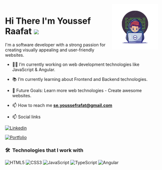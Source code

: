
<img align="right" src="https://raw.githubusercontent.com/mohamedelkashef15/mohamedelkashef15/main/github-profile.png" width="30%">
<h1>
  Hi There I'm Youssef Raafat
  <img src="https://media.giphy.com/media/hvRJCLFzcasrR4ia7z/giphy.gif" width="28">
</h1>
<p>
I'm a software developer with a strong passion for creating visually appealing and user-friendly websites. 
</p>

- 👨‍💻 I’m currently working on web development technologies like JavaScript & Angular.
- 📚 I’m currently learning about Frontend and Backend technologies.
- 🎯 Future Goals: Learn more web technologies - Create awesome websites.
- 📫 How to reach me **se.youssefrafat@gmail.com**
  
- 📫 Social links
<p>
  <a href="https://www.linkedin.com/in/eman-awad-714757203/">
    <img src="https://img.shields.io/badge/-Linkedin-0072b1?style=flat&logo=linkedin&logoColor=white" alt="Linkedin">
  </a>
</p>
<p>
  <a href="https://youssef-raafat-angular-portfolio.vercel.app/">
    <img src="https://img.shields.io/badge/-Portfolio-000000?style=flat&logo=vercel&logoColor=white" alt="Portfolio">
  </a>
</p>

### 🛠 &nbsp;Technologies that I work with
![HTML5](https://img.shields.io/badge/-HTML5-000000?style=flat&logo=html5)
![CSS3](https://img.shields.io/badge/-CSS3-000000?style=flat&logo=css3)
![JavaScript](https://img.shields.io/badge/-JavaScript-000000?style=flat&logo=javascript)
![TypeScript](https://img.shields.io/badge/-TypeScript-000000?style=flat&logo=typescript)
![Angular](https://img.shields.io/badge/-Angular+19-000000?style=flat&logo=Angular)
